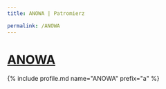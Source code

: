 ```yaml
---
title: ANOWA | Patromierz

permalink: /ANOWA
---
```


# [ANOWA](https://patronite.pl/ANOWA)

{% include profile.md name="ANOWA" prefix="a" %}
